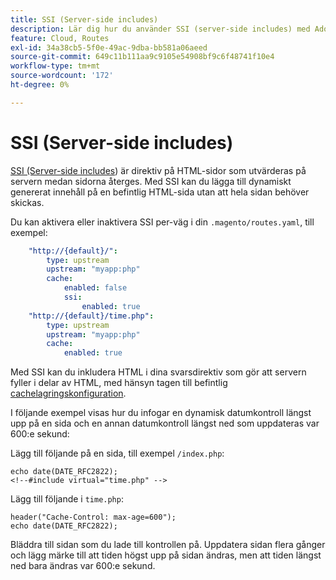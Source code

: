 ```yaml
---
title: SSI (Server-side includes)
description: Lär dig hur du använder SSI (server-side includes) med Adobe Commerce i molninfrastrukturen.
feature: Cloud, Routes
exl-id: 34a38cb5-5f0e-49ac-9dba-bb581a06aeed
source-git-commit: 649c11b111aa9c9105e54908bf9c6f48741f10e4
workflow-type: tm+mt
source-wordcount: '172'
ht-degree: 0%

---
```


# SSI (Server-side includes)

[SSI (Server-side includes](https://nginx.org/en/docs/http/ngx_http_ssi_module.html)) är direktiv på HTML-sidor som utvärderas på servern medan sidorna återges. Med SSI kan du lägga till dynamiskt genererat innehåll på en befintlig HTML-sida utan att hela sidan behöver skickas.

Du kan aktivera eller inaktivera SSI per-väg i din `.magento/routes.yaml`, till exempel:

```yaml
    "http://{default}/":
        type: upstream
        upstream: "myapp:php"
        cache:
            enabled: false
            ssi:
                enabled: true
    "http://{default}/time.php":
        type: upstream
        upstream: "myapp:php"
        cache:
            enabled: true
```

Med SSI kan du inkludera HTML i dina svarsdirektiv som gör att servern fyller i delar av HTML, med hänsyn tagen till befintlig [cachelagringskonfiguration](caching.md).

I följande exempel visas hur du infogar en dynamisk datumkontroll längst upp på en sida och en annan datumkontroll längst ned som uppdateras var 600:e sekund:

Lägg till följande på en sida, till exempel `/index.php`:

```php?start_inline=1
echo date(DATE_RFC2822);
<!--#include virtual="time.php" -->
```

Lägg till följande i `time.php`:

```php?start_inline=1
header("Cache-Control: max-age=600");
echo date(DATE_RFC2822);
```

Bläddra till sidan som du lade till kontrollen på. Uppdatera sidan flera gånger och lägg märke till att tiden högst upp på sidan ändras, men att tiden längst ned bara ändras var 600:e sekund.

